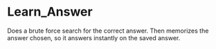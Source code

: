 # Learn_Answer
Does a brute force search for the correct answer. Then memorizes the answer chosen, so it answers instantly on the saved answer.
